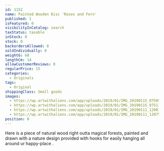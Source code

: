 ```yaml
---
id: 1152
name: Painted Wooden Disc 'Roses and Fern'
published: 1
isFeatured: 0
visibilityInCatalog: search
taxStatus: taxable
inStock: 0
stock: 0
backordersAllowed: 0
soldIndividually: 0
weightG: 68
lengthCm: 14
allowCustomerReviews: 0
regularPrice: 15
categories:
  - Originals
tags:
  - Original
shippingClass: Small goods
images:
  - https://wp.artwithaliens.com/app/uploads/2019/01/IMG_20190115_075058-01-01-scaled.jpeg
  - https://wp.artwithaliens.com/app/uploads/2019/01/IMG_20190115_075117-01-01-scaled.jpeg
  - https://wp.artwithaliens.com/app/uploads/2019/01/IMG_20190111_120810-01-1-scaled.jpeg
  - https://wp.artwithaliens.com/app/uploads/2019/01/IMG_20190111_120752-01-01-scaled.jpeg
position: 0
---
```


Here is a piece of natural wood right outta magical forests, painted and drawn with a nature design provided with hooks for easily hanging all around ur happy-place .
